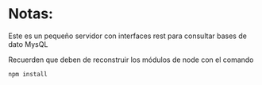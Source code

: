 # Notas:

Este es un pequeño servidor con interfaces rest para consultar bases de dato MysQL

Recuerden que deben de reconstruir los módulos de node con el comando

```
npm install
```